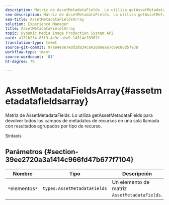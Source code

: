 ```yaml
---
description: Matriz de AssetMetadataFields. Lo utiliza getAssetMetadataFields para devolver todos los campos de metadatos de recursos en una sola llamada con resultados agrupados por tipo de recurso.
seo-description: Matriz de AssetMetadataFields. Lo utiliza getAssetMetadataFields para devolver todos los campos de metadatos de recursos en una sola llamada con resultados agrupados por tipo de recurso.
seo-title: AssetMetadataFieldsArray
solution: Experience Manager
title: AssetMetadataFieldsArray
topic: Dynamic Media Image Production System API
uuid: a131b234-83f3-4e3c-afa9-14314e78367f
translation-type: tm+mt
source-git-commit: 97a84e8e7edd3d834ca42069eae7c09c00d57938
workflow-type: tm+mt
source-wordcount: '81'
ht-degree: 7%

---
```



# AssetMetadataFieldsArray{#assetmetadatafieldsarray}

Matriz de AssetMetadataFields. Lo utiliza getAssetMetadataFields para devolver todos los campos de metadatos de recursos en una sola llamada con resultados agrupados por tipo de recurso.

Sintaxis

## Parámetros {#section-39ee2720a3a1414c966fd47b677f7104}

| Nombre | Tipo | Descripción |
|---|---|---|
| `*`elementos`*` | `types:AssetMetadataFields` | Un elemento de matriz `AssetMetadataFields`. |

